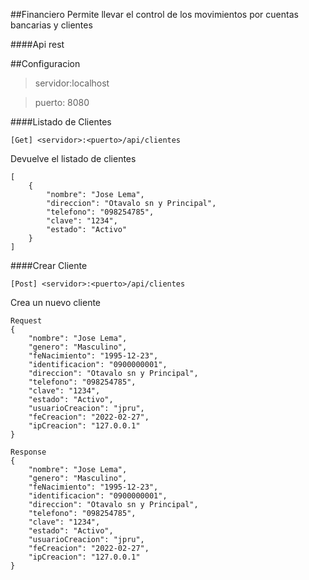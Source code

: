 ##Financiero
Permite llevar el control de los movimientos por cuentas bancarias y clientes

####Api rest

##Configuracion

> servidor:localhost

> puerto: 8080

####Listado de Clientes

`[Get] <servidor>:<puerto>/api/clientes`

Devuelve el listado de clientes

```Response
[
    {
        "nombre": "Jose Lema",
        "direccion": "Otavalo sn y Principal",
        "telefono": "098254785",
        "clave": "1234",
        "estado": "Activo"
    }
]
```

####Crear Cliente

`[Post] <servidor>:<puerto>/api/clientes`

Crea un nuevo cliente

```
Request
{
    "nombre": "Jose Lema",
    "genero": "Masculino",
    "feNacimiento": "1995-12-23",
    "identificacion": "0900000001",
    "direccion": "Otavalo sn y Principal",
    "telefono": "098254785",
    "clave": "1234",
    "estado": "Activo",
    "usuarioCreacion": "jpru",
    "feCreacion": "2022-02-27",
    "ipCreacion": "127.0.0.1"
}
```
```
Response
{
    "nombre": "Jose Lema",
    "genero": "Masculino",
    "feNacimiento": "1995-12-23",
    "identificacion": "0900000001",
    "direccion": "Otavalo sn y Principal",
    "telefono": "098254785",
    "clave": "1234",
    "estado": "Activo",
    "usuarioCreacion": "jpru",
    "feCreacion": "2022-02-27",
    "ipCreacion": "127.0.0.1"
}
```